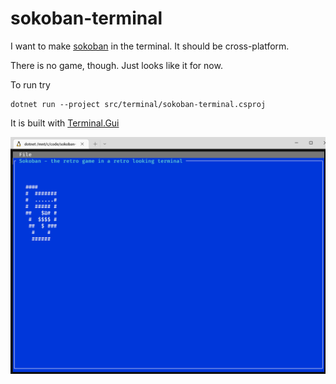 # sokoban-terminal
I want to make [sokoban](https://en.wikipedia.org/wiki/Sokoban) in the terminal.
It should be cross-platform.

There is no game, though. Just looks like it for now.

To run try
```
dotnet run --project src/terminal/sokoban-terminal.csproj
```

It is built with [Terminal.Gui](https://gui-cs.github.io/Terminal.Gui/index.html)

![Screenshot](screenshot.PNG)
